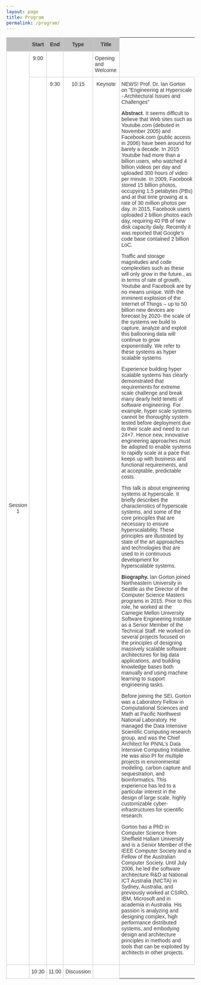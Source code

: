 ```yaml
---
layout: page
title: Program
permalink: /program/
---
```



<style type="text/css">
.tg  {border-collapse:collapse;border-spacing:0;border-color:#ccc;}
.tg td{font-family:Arial, sans-serif;font-size:14px;padding:10px 5px;border-style:solid;border-width:1px;overflow:hidden;word-break:normal;border-color:#ccc;color:#333;background-color:#fff;}
.tg th{font-family:Arial, sans-serif;font-size:14px;font-weight:normal;padding:10px 5px;border-style:solid;border-width:1px;overflow:hidden;word-break:normal;border-color:#ccc;color:#333;background-color:#f0f0f0;}
.tg .tg-uqo3{background-color:#efefef;text-align:center;vertical-align:top}
.tg .tg-s6z2{text-align:center}
.tg .tg-baqh{text-align:center;vertical-align:top}
.tg .tg-yzt1{background-color:#efefef;vertical-align:top}
.tg .tg-le8v{background-color:#c0c0c0;vertical-align:top}
.tg .tg-u1yq{font-weight:bold;background-color:#c0c0c0;text-align:center;vertical-align:top}
.tg .tg-yw4l{vertical-align:top}
</style>
<table class="tg">
<tr>
<th class="tg-le8v"><br></th>
<th class="tg-u1yq">Start</th>
<th class="tg-u1yq">End</th>
<th class="tg-u1yq">Type</th>
<th class="tg-u1yq">Title</th>
</tr>
<tr>
<td class="tg-s6z2" rowspan="2">Session 1<br></td>
<td class="tg-baqh">9:00<br></td>
<td class="tg-baqh"></td>
<td class="tg-baqh"></td>
<td class="tg-yw4l">Opening and Welcome</td>
</tr>
<tr>
<td class="tg-baqh"></td>
<td class="tg-baqh">9:30</td>
<td class="tg-baqh">10:15</td>
<td class="tg-baqh">Keynote</td>
<td class="tg-yw4l">NEWS! Prof. Dr. Ian Gorton on "Engineering at Hyperscale - Architectural Issues and Challenges"</br>
  
<p><b>Abstract</b>. It seems difficult to believe that Web sites such as Youtube.com
(debuted in November 2005) and Facebook.com (public access in 2006) have
been around for barely a decade. In 2015 Youtube had more than a billion
users, who watched 4 billion videos per day and uploaded 300 hours of
video per minute. In 2009, Facebook stored 15 billion photos, occupying
1.5 petabytes (PBs) and at that time growing at a rate of 30 million
photos per day. In 2015, Facebook users uploaded 2 billion photos each
day, requiring 40 PB of new disk capacity daily. Recently it was
reported that Google’s code base contained 2 billion LoC.</p>

<p>Traffic and storage magnitudes and code complexities  such as these will
only grow in the future., as in terms of rate of growth, Youtube and
Facebook are by no means unique. With the imminent explosion of the
Internet of Things – up to 50 billion new devices are forecast by 2020-
the scale of the systems we build to capture, analyze and exploit this
ballooning data will continue to grow exponentially. We refer to these
systems as hyper scalable systems</p>

<p>Experience building hyper scalable systems has clearly demonstrated that
requirements for extreme scale challenge and break many dearly held
tenets of software engineering. For example, hyper scale systems cannot
be thoroughly system tested before deployment due to their scale and
need to run 24×7. Hence new, innovative engineering approaches must be
adopted to enable systems to rapidly scale at a pace that keeps up with
business and functional requirements, and at acceptable, predictable costs.</p>

<p>This talk is about engineering systems at hyperscale. It briefly
describes the characteristics of hyperscale systems, and some of the
core principles that are necessary to ensure hyperscalability. These
principles are illustrated by state of the art approaches and
technologies that are used to in continuous development for
hyperscalable systems.</p>

<p><b>Biography.</b> Ian Gorton joined Northeastern University in Seattle as the Director of the Computer Science Masters programs in 2015. Prior to this role, he worked at the Carnegie Mellon University Software Engineering Institute as a Senior Member of the Technical Staff. He worked on several projects focused on the principles of designing massively scalable software architectures for big data applications, and building knowledge bases both manually and using machine learning to support engineering tasks.</p>

<p>Before joining the SEI, Gorton was a Laboratory Fellow in Computational Sciences and Math at Pacific Northwest National Laboratory. He managed the Data Intensive Scientific Computing research group, and was the Chief Architect for PNNL’s Data Intensive Computing Initiative. He was also PI for multiple projects in environmental modeling, carbon capture and sequestration, and bioinformatics. This experience has led to a particular interest in the design of large scale, highly customizable cyber-infrastructures for scientific research.</p>

<p>Gorton has a PhD in Computer Science from Sheffield Hallam University and is a Senior Member of the IEEE Computer Society and a Fellow of the Australian Computer Society. Until July 2006, he led the software architecture R&D at National ICT Australia (NICTA) in Sydney, Australia, and previously worked at CSIRO, IBM, Microsoft and in academia in Australia. His passion is analyzing and designing complex, high performance distributed systems, and embodying design and architecture principles in methods and tools that can be exploited by architects in other projects.</p>
</td>
</tr>
<tr>
<td class="tg-baqh"></td>
<td class="tg-baqh">10:30</td>
<td class="tg-baqh">11:00</td>
<td class="tg-baqh">Discussion</td>
<td class="tg-yw4l"></td>
</tr>
</table>
